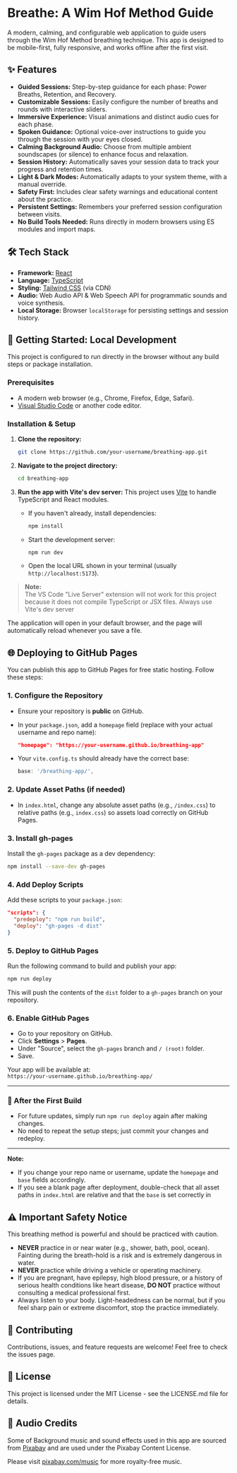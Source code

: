 # Breathe: A Wim Hof Method Guide

A modern, calming, and configurable web application to guide users through the Wim Hof Method breathing technique. This app is designed to be mobile-first, fully responsive, and works offline after the first visit.

## ✨ Features

- **Guided Sessions:** Step-by-step guidance for each phase: Power Breaths, Retention, and Recovery.
- **Customizable Sessions:** Easily configure the number of breaths and rounds with interactive sliders.
- **Immersive Experience:** Visual animations and distinct audio cues for each phase.
- **Spoken Guidance:** Optional voice-over instructions to guide you through the session with your eyes closed.
- **Calming Background Audio:** Choose from multiple ambient soundscapes (or silence) to enhance focus and relaxation.
- **Session History:** Automatically saves your session data to track your progress and retention times.
- **Light & Dark Modes:** Automatically adapts to your system theme, with a manual override.
- **Safety First:** Includes clear safety warnings and educational content about the practice.
- **Persistent Settings:** Remembers your preferred session configuration between visits.
- **No Build Tools Needed:** Runs directly in modern browsers using ES modules and import maps.

## 🛠️ Tech Stack

- **Framework:** [React](https://reactjs.org/)
- **Language:** [TypeScript](https://www.typescriptlang.org/)
- **Styling:** [Tailwind CSS](https://tailwindcss.com/) (via CDN)
- **Audio:** Web Audio API & Web Speech API for programmatic sounds and voice synthesis.
- **Local Storage:** Browser `localStorage` for persisting settings and session history.

## 🚀 Getting Started: Local Development

This project is configured to run directly in the browser without any build steps or package installation.

### Prerequisites

- A modern web browser (e.g., Chrome, Firefox, Edge, Safari).
- [Visual Studio Code](https://code.visualstudio.com/) or another code editor.

### Installation & Setup

1.  **Clone the repository:**

    ```bash
    git clone https://github.com/your-username/breathing-app.git
    ```

2.  **Navigate to the project directory:**

    ```bash
    cd breathing-app
    ```

3.  **Run the app with Vite's dev server:**
    This project uses [Vite](https://vitejs.dev/) to handle TypeScript and React modules.

    - If you haven't already, install dependencies:
      ```bash
      npm install
      ```
    - Start the development server:
      ```bash
      npm run dev
      ```
    - Open the local URL shown in your terminal (usually `http://localhost:5173`).

> **Note:**  
> The VS Code "Live Server" extension will not work for this project because it does not compile TypeScript or JSX files. Always use Vite's dev server

The application will open in your default browser, and the page will automatically reload whenever you save a file.

## 🌐 Deploying to GitHub Pages

You can publish this app to GitHub Pages for free static hosting. Follow these steps:

### 1. Configure the Repository

- Ensure your repository is **public** on GitHub.
- In your `package.json`, add a `homepage` field (replace with your actual username and repo name):

  ```json
  "homepage": "https://your-username.github.io/breathing-app"
  ```

- Your `vite.config.ts` should already have the correct base:
  ```ts
  base: '/breathing-app/',
  ```

### 2. Update Asset Paths (if needed)

- In `index.html`, change any absolute asset paths (e.g., `/index.css`) to relative paths (e.g., `index.css`) so assets load correctly on GitHub Pages.

### 3. Install gh-pages

Install the `gh-pages` package as a dev dependency:

```bash
npm install --save-dev gh-pages
```

### 4. Add Deploy Scripts

Add these scripts to your `package.json`:

```json
"scripts": {
  "predeploy": "npm run build",
  "deploy": "gh-pages -d dist"
}
```

### 5. Deploy to GitHub Pages

Run the following command to build and publish your app:

```bash
npm run deploy
```

This will push the contents of the `dist` folder to a `gh-pages` branch on your repository.

### 6. Enable GitHub Pages

- Go to your repository on GitHub.
- Click **Settings** > **Pages**.
- Under "Source", select the `gh-pages` branch and `/ (root)` folder.
- Save.

Your app will be available at:  
`https://your-username.github.io/breathing-app/`

---

### 🚩 After the First Build

- For future updates, simply run `npm run deploy` again after making changes.
- No need to repeat the setup steps; just commit your changes and redeploy.

---

**Note:**

- If you change your repo name or username, update the `homepage` and `base` fields accordingly.
- If you see a blank page after deployment, double-check that all asset paths in `index.html` are relative and that the `base` is set correctly in

## ⚠️ Important Safety Notice

This breathing method is powerful and should be practiced with caution.

- **NEVER** practice in or near water (e.g., shower, bath, pool, ocean). Fainting during the breath-hold is a risk and is extremely dangerous in water.
- **NEVER** practice while driving a vehicle or operating machinery.
- If you are pregnant, have epilepsy, high blood pressure, or a history of serious health conditions like heart disease, **DO NOT** practice without consulting a medical professional first.
- Always listen to your body. Light-headedness can be normal, but if you feel sharp pain or extreme discomfort, stop the practice immediately.

## 🤝 Contributing

Contributions, issues, and feature requests are welcome! Feel free to check the issues page.

## 📄 License

This project is licensed under the MIT License - see the LICENSE.md file for details.

## 🎵 Audio Credits

Some of Background music and sound effects used in this app are sourced from [Pixabay](https://pixabay.com/music/) and are used under the Pixabay Content License.

Please visit [pixabay.com/music](https://pixabay.com/music/) for more royalty-free music.
